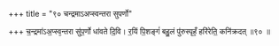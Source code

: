 +++
title = "९० चन्द्रमाऽअप्स्वन्तरा सुपर्णो"

+++
च॒न्द्रमा॑ऽअ॒प्स्व᳕न्तरा सु॑प॒र्णो धा॑वते दि॒वि। र॒यिं पि॒शङ्गं॑ बहु॒लं पु॑रुस्पृहँ॒ हरि॑रेति॒ कनि॑क्रदत् ॥९० ॥